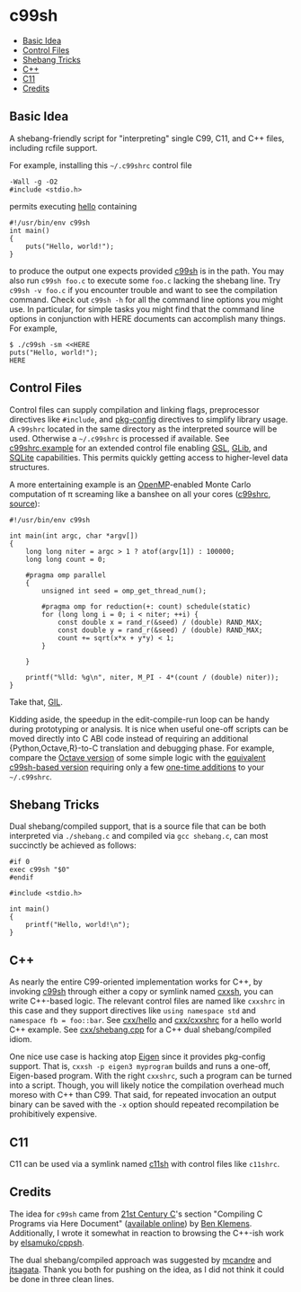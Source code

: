 c99sh
=====

<!-- vim-markdown-toc GFM -->
* [Basic Idea](#basic-idea)
* [Control Files](#control-files)
* [Shebang Tricks](#shebang-tricks)
* [C++](#c)
* [C11](#c11)
* [Credits](#credits)

<!-- vim-markdown-toc -->

Basic Idea
----------

A shebang-friendly script for "interpreting" single C99, C11, and C++ files,
including rcfile support.

For example, installing this `~/.c99shrc` control file

    -Wall -g -O2
    #include <stdio.h>

permits executing [hello](basic/hello) containing

    #!/usr/bin/env c99sh
    int main()
    {
        puts("Hello, world!");
    }

to produce the output one expects provided [c99sh](c99sh) is in the path. You
may also run `c99sh foo.c` to execute some `foo.c` lacking the shebang line. Try
`c99sh -v foo.c` if you encounter trouble and want to see the compilation
command. Check out `c99sh -h` for all the command line options you might use. In
particular, for simple tasks you might find that the command line options in
conjunction with HERE documents can accomplish many things.  For example,

    $ ./c99sh -sm <<HERE
    puts("Hello, world!");
    HERE

Control Files
-------------

Control files can supply compilation and linking flags, preprocessor directives
like `#include`, and
[pkg-config](http://www.freedesktop.org/wiki/Software/pkg-config/) directives to
simplify library usage. A `c99shrc` located in the same directory as the
interpreted source will be used. Otherwise a `~/.c99shrc` is processed if
available. See [c99shrc.example](c99shrc.example) for an extended control file
enabling [GSL](http://www.gnu.org/software/gsl/),
[GLib](https://developer.gnome.org/glib/), and [SQLite](http://www.sqlite.org/)
capabilities.  This permits quickly getting access to higher-level data
structures.

A more entertaining example is an [OpenMP](http://openmp.org/wp/)-enabled Monte
Carlo computation of π screaming like a banshee on all your cores
([c99shrc](openmp/c99shrc), [source](openmp/pi)):

    #!/usr/bin/env c99sh

    int main(int argc, char *argv[])
    {
        long long niter = argc > 1 ? atof(argv[1]) : 100000;
        long long count = 0;

        #pragma omp parallel
        {
            unsigned int seed = omp_get_thread_num();

            #pragma omp for reduction(+: count) schedule(static)
            for (long long i = 0; i < niter; ++i) {
                const double x = rand_r(&seed) / (double) RAND_MAX;
                const double y = rand_r(&seed) / (double) RAND_MAX;
                count += sqrt(x*x + y*y) < 1;
            }

        }

        printf("%lld: %g\n", niter, M_PI - 4*(count / (double) niter));
    }

Take that, [GIL](http://en.wikipedia.org/wiki/Global_Interpreter_Lock).

Kidding aside, the speedup in the edit-compile-run loop can be handy during
prototyping or analysis.  It is nice when useful one-off scripts can be moved
directly into C ABI code instead of requiring an additional
{Python,Octave,R}-to-C translation and debugging phase.  For example, compare
the [Octave version](gsl/nozzle_match.m) of some simple logic with the
[equivalent c99sh-based version](gsl/nozzle_match) requiring only a few
[one-time additions](gsl/c99shrc) to your `~/.c99shrc`.

Shebang Tricks
--------------

Dual shebang/compiled support, that is a source file that can be both
interpreted via `./shebang.c` and compiled via `gcc shebang.c`, can most
succinctly be achieved as follows:

    #if 0
    exec c99sh "$0"
    #endif

    #include <stdio.h>

    int main()
    {
        printf("Hello, world!\n");
    }

C++
---

As nearly the entire C99-oriented implementation works for C++, by invoking
[c99sh](c99sh) through either a copy or symlink named [cxxsh](cxxsh), you can
write C++-based logic.  The relevant control files are named like `cxxshrc` in
this case and they support directives like `using namespace std` and `namespace
fb = foo::bar`.  See [cxx/hello](cxx/hello) and [cxx/cxxshrc](cxx/cxxshrc) for a
hello world C++ example.  See [cxx/shebang.cpp](cxx/shebang.cpp) for a C++ dual
shebang/compiled idiom.

One nice use case is hacking atop [Eigen](http://eigen.tuxfamily.org/) since it
provides pkg-config support. That is, `cxxsh -p eigen3 myprogram` builds and
runs a one-off, Eigen-based program.  With the right `cxxshrc`, such a program
can be turned into a script.  Though, you will likely notice the compilation
overhead much moreso with C++ than C99.  That said, for repeated invocation an
output binary can be saved with the `-x` option should repeated recompilation be
prohibitively expensive.

C11
---

C11 can be used via a symlink named [c11sh](c11sh) with control files like
`c11shrc`.

Credits
-------

The idea for `c99sh` came from [21st Century
C](http://shop.oreilly.com/product/0636920025108.do)'s section "Compiling C
Programs via Here Document" ([available
online](http://cdn.oreilly.com/oreilly/booksamplers/9781449327149_sampler.pdf))
by [Ben Klemens](http://ben.klemens.org/). Additionally, I wrote it somewhat in
reaction to browsing the C++-ish work by
[elsamuko/cppsh](https://github.com/elsamuko/cppsh).

The dual shebang/compiled approach was suggested by
[mcandre](http://github.com/mcandre) and [jtsagata](http://github.com/jtsagata).
Thank you both for pushing on the idea, as I did not think it could be done in
three clean lines.
